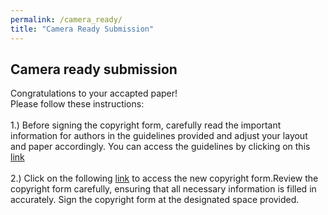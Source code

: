 ```yaml
---
permalink: /camera_ready/
title: "Camera Ready Submission"
---
```

## Camera ready submission

Congratulations to your accapted paper!<br> 
Please follow these instructions: 
<br> 
<br>
1.) Before signing the copyright form, carefully read the important information for authors in the guidelines provided and adjust your layout and paper accordingly. You can access the guidelines by clicking on this [link]()
<br>
<br>
2.) Click on the following [link]() to access the new copyright form.Review the copyright form carefully, ensuring that all necessary information is filled in accurately. Sign the copyright form at the designated space provided.
<br>
